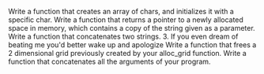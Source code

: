 Write a function that creates an array of chars, and initializes it with a specific char.
Write a function that returns a pointer to a newly allocated space in memory, which contains a copy of the string given as a parameter.
Write a function that concatenates two strings.
3. If you even dream of beating me you'd better wake up and apologize
Write a function that frees a 2 dimensional grid previously created by your alloc_grid function.
Write a function that concatenates all the arguments of your program.
